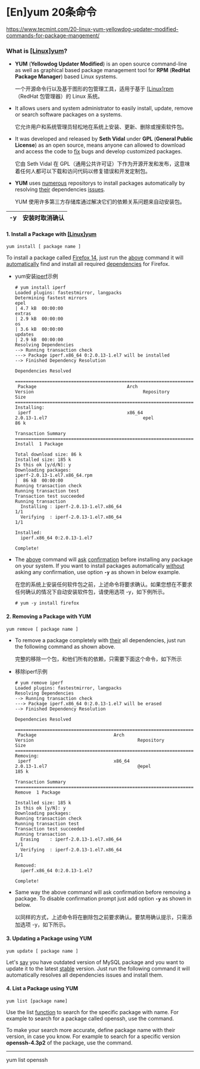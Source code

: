 # \[En]yum 20条命令

<https://www.tecmint.com/20-linux-yum-yellowdog-updater-modified-commands-for-package-mangement/>

### What is [\[Linux\]yum](\[Linux]yum_pi49fkNE5XMHfkjDFGLxL6.md "\[Linux]yum")?

-   **YUM** (**Yellowdog Updater Modified**) is an open source command-line as well as graphical based package management tool for **RPM** (**RedHat Package Manager**) based Linux systems.&#x20;

    一个开源命令行以及基于图形的包管理工具，适用于基于 [\[Linux\]rpm](\[Linux]rpm_pwYduzKzqrFTui1zc5wpLu.md "\[Linux]rpm")（RedHat 包管理器）的 Linux 系统。
-   It allows users and system administrator to easily install, update, remove or search software packages on a systems.&#x20;

    它允许用户和系统管理员轻松地在系统上安装、更新、删除或搜索软件包。
-   It was developed and released by **Seth Vidal** under **GPL** (**General Public License**) as an open source, means anyone can allowed to download and access the code to [fix](fix_3ujXR6R12knKiEz8Hz7zdW.md "fix") bugs and develop customized packages.

    它由 Seth Vidal 在 GPL（通用公共许可证）下作为开源开发和发布，这意味着任何人都可以下载和访问代码以修复错误和开发定制包。
-   &#x20;**YUM** uses [numerous](numerous_kQ9BR3ZFHu1CACEL9TL89.md "numerous")  repositorys to install packages automatically by resolving [their](their_gud1bd5sUmVJEpmLHoNGgo.md "their") dependencies [issues](issues_xi5TckpRwJ44SKyjyf1pRW.md "issues").

    YUM 使用许多第三方存储库通过解决它们的依赖关系问题来自动安装包。

| -y  | 安装时取消确认 |
| --- | ------- |

#### 1. Install a Package with [\[Linux\]yum](\[Linux]yum_pi49fkNE5XMHfkjDFGLxL6.md "\[Linux]yum")

```纯文本
yum install [ package name ]
```

To install a package called [Firefox 14](https://www.tecmint.com/install-firefox-14-in-rhel-centos-fedora/ "Firefox 14"), just run the [above](above_rb7VsfG8sa28SGzMxfRd8D.md "above") command it will [automatically](automatically_ejK5nqQjr8y1hEFg1c3Ejo.md "automatically") find and install all required [dependencies](dependencies_mzfcuHXt1SJJjTtPNKbFXn.md "dependencies") for Firefox.

-   yum安装[iperf](iperf_41cVccAvXZr432XGSKdHGf.md "iperf")示例
    ```纯文本
    # yum install iperf
    Loaded plugins: fastestmirror, langpacks
    Determining fastest mirrors
    epel                                                                                                                                                       | 4.7 kB  00:00:00     
    extras                                                                                                                                                     | 2.9 kB  00:00:00     
    os                                                                                                                                                         | 3.6 kB  00:00:00     
    updates                                                                                                                                                    | 2.9 kB  00:00:00     
    Resolving Dependencies
    --> Running transaction check
    ---> Package iperf.x86_64 0:2.0.13-1.el7 will be installed
    --> Finished Dependency Resolution

    Dependencies Resolved

    ==================================================================================================================================================================================
     Package                                  Arch                                      Version                                         Repository                               Size
    ==================================================================================================================================================================================
    Installing:
     iperf                                    x86_64                                    2.0.13-1.el7                                    epel                                     86 k

    Transaction Summary
    ==================================================================================================================================================================================
    Install  1 Package

    Total download size: 86 k
    Installed size: 185 k
    Is this ok [y/d/N]: y
    Downloading packages:
    iperf-2.0.13-1.el7.x86_64.rpm                                                                                                                              |  86 kB  00:00:00     
    Running transaction check
    Running transaction test
    Transaction test succeeded
    Running transaction
      Installing : iperf-2.0.13-1.el7.x86_64                                                                                                                                      1/1 
      Verifying  : iperf-2.0.13-1.el7.x86_64                                                                                                                                      1/1 

    Installed:
      iperf.x86_64 0:2.0.13-1.el7                                                                                                                                                     

    Complete!
    ```
-   The [above](above_rb7VsfG8sa28SGzMxfRd8D.md "above") command will [ask](ask_sc5qyD4dfusp3sBLynCWWf.md "ask") [confirmation](confirmation_6zgLuZUW4C1rpWARcFPcCd.md "confirmation") before installing any package on your system. If you want to install packages automatically [without](without_8NRa57UnajknxNKetnhT5g.md "without") asking any confirmation, use option **`-y`** as shown in below example.

    在您的系统上安装任何软件包之前，上述命令将要求确认。如果您想在不要求任何确认的情况下自动安装软件包，请使用选项 -y，如下例所示。
    ```纯文本
    # yum -y install firefox
    ```


#### 2. Removing a Package with YUM

```纯文本
yum remove [ package name ]
```

-   To remove a package completely with [their](their_gud1bd5sUmVJEpmLHoNGgo.md "their") all dependencies, just run the following command as shown above.

    完整的移除一个包，和他们所有的依赖，只需要下面这个命令，如下所示
-   移除iperf示例
    ```纯文本
    # yum remove iperf
    Loaded plugins: fastestmirror, langpacks
    Resolving Dependencies
    --> Running transaction check
    ---> Package iperf.x86_64 0:2.0.13-1.el7 will be erased
    --> Finished Dependency Resolution

    Dependencies Resolved

    ==================================================================================================================================================================
     Package                             Arch                                 Version                                       Repository                           Size
    ==================================================================================================================================================================
    Removing:
     iperf                               x86_64                               2.0.13-1.el7                                  @epel                               185 k

    Transaction Summary
    ==================================================================================================================================================================
    Remove  1 Package

    Installed size: 185 k
    Is this ok [y/N]: y
    Downloading packages:
    Running transaction check
    Running transaction test
    Transaction test succeeded
    Running transaction
      Erasing    : iperf-2.0.13-1.el7.x86_64                                                                                                                      1/1 
      Verifying  : iperf-2.0.13-1.el7.x86_64                                                                                                                      1/1 

    Removed:
      iperf.x86_64 0:2.0.13-1.el7                                                                                                                                     

    Complete!
    ```
-   Same way the above command will ask confirmation before removing a package. To disable confirmation prompt just add option **`-y`** as shown in below.

    以同样的方式，上述命令将在删除包之前要求确认。要禁用确认提示，只需添加选项 -y，如下所示。

#### 3. Updating a Package using YUM

```纯文本
yum update [ package name ]
```

Let's [say](say_cL6gwQ6y9kyBwi6Gzgvumd.md "say") you have outdated version of MySQL package and you want to update it to the latest [stable](stable_jdZUaRa6465UHXYviVtoXR.md "stable") version. Just run the following command it will automatically resolves all dependencies issues and install them.

#### 4. List a Package using YUM

```纯文本
yum list [package name]
```

Use the list [function](function_7B8eEeXpJxqCYQuxsdUSuw.md "function") to search for the specific package with name. For example to search for a package called openssh, use the command.

To make your search more accurate, define package name with their version, in case you know. For example to search for a specific version **openssh-4.3p2** of the package, use the command.

***

yum list openssh
